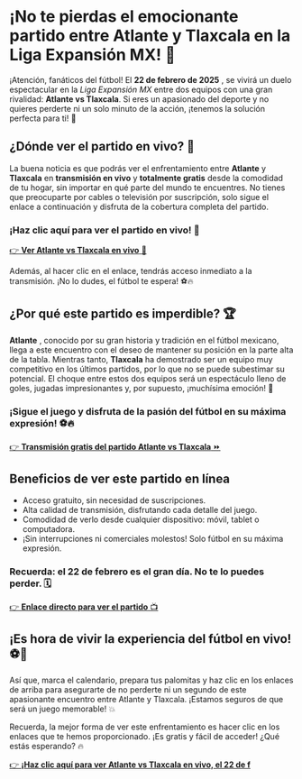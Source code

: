 # ¡No te pierdas el emocionante partido entre Atlante y Tlaxcala en la Liga Expansión MX! 🎉

¡Atención, fanáticos del fútbol! El **22 de febrero de 2025** , se vivirá un duelo espectacular en la _Liga Expansión MX_ entre dos equipos con una gran rivalidad: **Atlante vs Tlaxcala**. Si eres un apasionado del deporte y no quieres perderte ni un solo minuto de la acción, ¡tenemos la solución perfecta para ti! 🎯

## ¿Dónde ver el partido en vivo? 📲

La buena noticia es que podrás ver el enfrentamiento entre **Atlante** y **Tlaxcala** en **transmisión en vivo** y **totalmente gratis** desde la comodidad de tu hogar, sin importar en qué parte del mundo te encuentres. No tienes que preocuparte por cables o televisión por suscripción, solo sigue el enlace a continuación y disfruta de la cobertura completa del partido.

### **¡Haz clic aquí para ver el partido en vivo! 📡**

[👉 **Ver Atlante vs Tlaxcala en vivo** 🎥](https://tinyurl.com/livestreamfreeo?st=Atlante+vs+Tlaxcala&si=gh)

Además, al hacer clic en el enlace, tendrás acceso inmediato a la transmisión. ¡No lo dudes, el fútbol te espera! ⚽🔥

## ¿Por qué este partido es imperdible? 🏆

**Atlante** , conocido por su gran historia y tradición en el fútbol mexicano, llega a este encuentro con el deseo de mantener su posición en la parte alta de la tabla. Mientras tanto, **Tlaxcala** ha demostrado ser un equipo muy competitivo en los últimos partidos, por lo que no se puede subestimar su potencial. El choque entre estos dos equipos será un espectáculo lleno de goles, jugadas impresionantes y, por supuesto, ¡muchísima emoción! 🙌

### **¡Sigue el juego y disfruta de la pasión del fútbol en su máxima expresión! ⚽🔥**

[👉 **Transmisión gratis del partido Atlante vs Tlaxcala** ⏩](https://tinyurl.com/livestreamfreeo?st=Atlante+vs+Tlaxcala&si=gh)

## Beneficios de ver este partido en línea

- Acceso gratuito, sin necesidad de suscripciones.
- Alta calidad de transmisión, disfrutando cada detalle del juego.
- Comodidad de verlo desde cualquier dispositivo: móvil, tablet o computadora.
- ¡Sin interrupciones ni comerciales molestos! Solo fútbol en su máxima expresión.

### **Recuerda: el 22 de febrero es el gran día. No te lo puedes perder. 🗓️**

[👉 **Enlace directo para ver el partido** 📺](https://tinyurl.com/livestreamfreeo?st=Atlante+vs+Tlaxcala&si=gh)

## ¡Es hora de vivir la experiencia del fútbol en vivo! ⚽🌟

Así que, marca el calendario, prepara tus palomitas y haz clic en los enlaces de arriba para asegurarte de no perderte ni un segundo de este apasionante encuentro entre Atlante y Tlaxcala. ¡Estamos seguros de que será un juego memorable! 💥

Recuerda, la mejor forma de ver este enfrentamiento es hacer clic en los enlaces que te hemos proporcionado. ¡Es gratis y fácil de acceder! ¿Qué estás esperando? 🔥

[👉 **¡Haz clic aquí para ver Atlante vs Tlaxcala en vivo, el 22 de f**](https://tinyurl.com/livestreamfreeo?st=Atlante+vs+Tlaxcala&si=gh)
